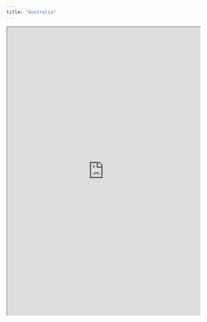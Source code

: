 ```yaml
---
title: "Australia"
---
```




<iframe height="750" width="100%" src="https://ewelton.github.io/ktest/wiki.html#Australia"></iframe>
